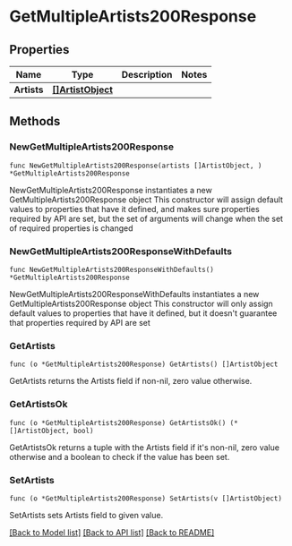 # GetMultipleArtists200Response

## Properties

Name | Type | Description | Notes
------------ | ------------- | ------------- | -------------
**Artists** | [**[]ArtistObject**](ArtistObject.md) |  | 

## Methods

### NewGetMultipleArtists200Response

`func NewGetMultipleArtists200Response(artists []ArtistObject, ) *GetMultipleArtists200Response`

NewGetMultipleArtists200Response instantiates a new GetMultipleArtists200Response object
This constructor will assign default values to properties that have it defined,
and makes sure properties required by API are set, but the set of arguments
will change when the set of required properties is changed

### NewGetMultipleArtists200ResponseWithDefaults

`func NewGetMultipleArtists200ResponseWithDefaults() *GetMultipleArtists200Response`

NewGetMultipleArtists200ResponseWithDefaults instantiates a new GetMultipleArtists200Response object
This constructor will only assign default values to properties that have it defined,
but it doesn't guarantee that properties required by API are set

### GetArtists

`func (o *GetMultipleArtists200Response) GetArtists() []ArtistObject`

GetArtists returns the Artists field if non-nil, zero value otherwise.

### GetArtistsOk

`func (o *GetMultipleArtists200Response) GetArtistsOk() (*[]ArtistObject, bool)`

GetArtistsOk returns a tuple with the Artists field if it's non-nil, zero value otherwise
and a boolean to check if the value has been set.

### SetArtists

`func (o *GetMultipleArtists200Response) SetArtists(v []ArtistObject)`

SetArtists sets Artists field to given value.



[[Back to Model list]](../README.md#documentation-for-models) [[Back to API list]](../README.md#documentation-for-api-endpoints) [[Back to README]](../README.md)


